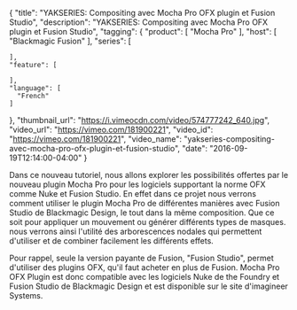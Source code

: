 {
  "title": "YAKSERIES: Compositing avec Mocha Pro OFX plugin et Fusion Studio",
  "description": "YAKSERIES: Compositing avec Mocha Pro OFX plugin et Fusion Studio",
  "tagging": {
    "product": [
      "Mocha Pro"
    ],
    "host": [
      "Blackmagic Fusion"
    ],
    "series": [

    ],
    "feature": [

    ],
    "language": [
      "French"
    ]
  },
  "thumbnail_url": "https://i.vimeocdn.com/video/574777242_640.jpg",
  "video_url": "https://vimeo.com/181900221",
  "video_id": "https://vimeo.com/181900221",
  "video_name": "yakseries-compositing-avec-mocha-pro-ofx-plugin-et-fusion-studio",
  "date": "2016-09-19T12:14:00-04:00"
}

Dans ce nouveau tutoriel, nous allons explorer les possibilités offertes par
le nouveau plugin Mocha Pro pour les logiciels supportant la norme OFX comme
Nuke et Fusion Studio. En effet dans ce projet nous verrons comment utiliser
le plugin Mocha Pro de différentes manières avec Fusion Studio de Blackmagic
Design, le tout dans la même composition. Que ce soit pour appliquer un
mouvement ou générer différents types de masques. nous verrons ainsi l'utilité
des arborescences nodales qui permettent d'utiliser et de combiner facilement
les différents effets.

Pour rappel, seule la version payante de Fusion, "Fusion Studio", permet
d'utiliser des plugins OFX, qu'il faut acheter en plus de Fusion. Mocha Pro
OFX Plugin est donc compatible avec les logiciels Nuke de the Foundry et
Fusion Studio de Blackmagic Design et est disponible sur le site d'imagineer
Systems.
